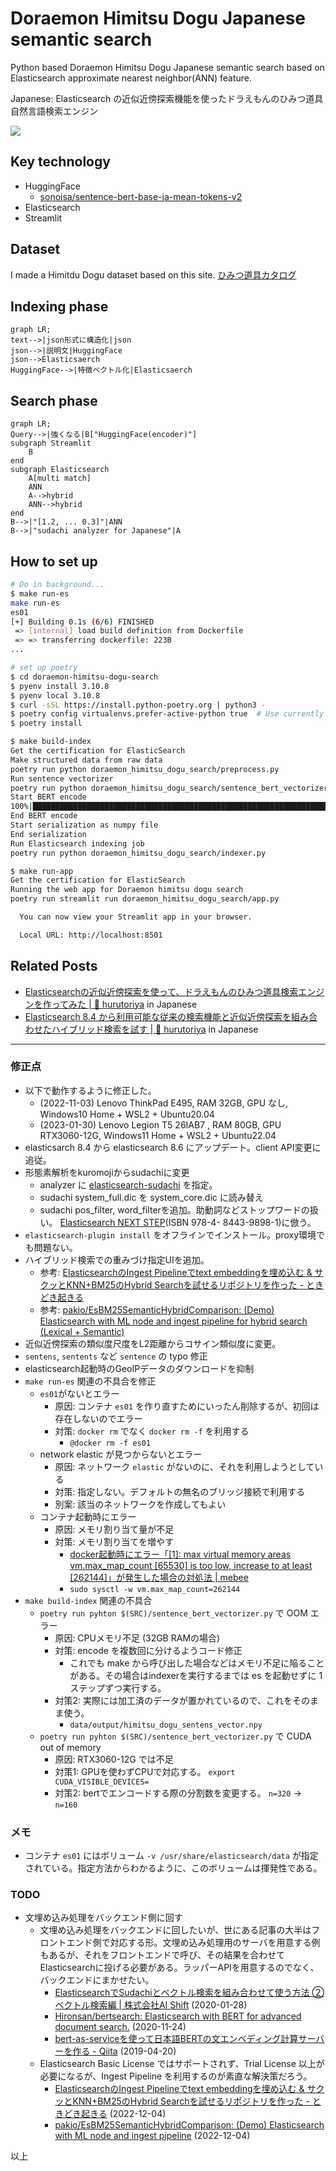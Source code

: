 # Doraemon Himitsu Dogu Japanese semantic search

Python based Doraemon Himitsu Dogu Japanese semantic search based on Elasticsearch approximate nearest neighbor(ANN) feature.

Japanese: Elasticsearch の近似近傍探索機能を使ったドラえもんのひみつ道具自然言語検索エンジン

![](./docs/demo_v1.gif)

## Key technology

- HuggingFace
  - [sonoisa/sentence-bert-base-ja-mean-tokens-v2](https://huggingface.co/sonoisa/sentence-bert-base-ja-mean-tokens-v2)
- Elasticsearch
- Streamlit

## Dataset

I made a Himitdu Dogu dataset based on this site.
[ひみつ道具カタログ](https://www.tv-asahi.co.jp/doraemon/tool/a.html)

## Indexing phase

```mermaid
graph LR;
text-->|json形式に構造化|json
json-->|説明文|HuggingFace
json-->Elasticsaerch
HuggingFace-->|特徴ベクトル化|Elasticsaerch
```

## Search phase

```mermaid
graph LR;
Query-->|強くなる|B["HuggingFace(encoder)"]
subgraph Streamlit
    B
end
subgraph Elasticsearch
    A[multi match]
    ANN
    A-->hybrid
    ANN-->hybrid
end
B-->|"[1.2, ... 0.3]"|ANN
B-->|"sudachi analyzer for Japanese"|A
```

## How to set up

```bash
# Do in background...
$ make run-es
make run-es
es01
[+] Building 0.1s (6/6) FINISHED
 => [internal] load build definition from Dockerfile                                                                                                                           0.0s
 => => transferring dockerfile: 223B
...

# set up poetry
$ cd doraemon-himitsu-dogu-search
$ pyenv install 3.10.8
$ pyenv local 3.10.8
$ curl -sSL https://install.python-poetry.org | python3 -
$ poetry config virtualenvs.prefer-active-python true  # Use currently activated Python version to create a new virtual environment.  If set to false, Python version used during Poetry installation is used.
$ poetry install

$ make build-index
Get the certification for ElasticSearch
Make structured data from raw data
poetry run python doraemon_himitsu_dogu_search/preprocess.py
Run sentence vectorizer
poetry run python doraemon_himitsu_dogu_search/sentence_bert_vectorizer.py
Start BERT encode
100%|█████████████████████████████████████████████████████████████████████████████████████████████████████████████████████████████| 41/41 [03:02<00:00,  4.45s/it]
End BERT encode
Start serialization as numpy file
End serialization
Run Elasticsearch indexing job
poetry run python doraemon_himitsu_dogu_search/indexer.py

$ make run-app
Get the certification for ElasticSearch
Running the web app for Doraemon himitsu dogu search
poetry run streamlit run doraemon_himitsu_dogu_search/app.py

  You can now view your Streamlit app in your browser.

  Local URL: http://localhost:8501
```


## Related Posts

- [Elasticsearchの近似近傍探索を使って、ドラえもんのひみつ道具検索エンジンを作ってみた \| 🦅 hurutoriya](https://shunyaueta.com/posts/2022-10-23-2344/) in Japanese
- [Elasticsearch 8\.4 から利用可能な従来の検索機能と近似近傍探索を組み合わせたハイブリッド検索を試す \| 🦅 hurutoriya](https://shunyaueta.com/posts/2022-10-29-2337/) in Japanese

----

### 修正点

- 以下で動作するように修正した。
  - (2022-11-03) Lenovo ThinkPad E495, RAM 32GB, GPU なし, Windows10 Home + WSL2 + Ubuntu20.04
  - (2023-01-30) Lenovo Legion T5 26IAB7 , RAM 80GB, GPU RTX3060-12G, Windows11 Home + WSL2 + Ubuntu22.04
- elasticsarch 8.4 から elasticsearch 8.6 にアップデート。client API変更に追従。
- 形態素解析をkuromojiからsudachiに変更
  - analyzer に [elasticsearch-sudachi](https://github.com/WorksApplications/elasticsearch-sudachi) を指定。
  - sudachi system_full.dic を system_core.dic に読み替え
  - sudachi pos_filter, word_filterを追加。助動詞などストップワードの扱い。 [Elasticsearch NEXT STEP](https://news.nextpublishing.jp/news/detail/128/)(ISBN 978-4- 8443-9898-1)に倣う。
- `elasticsearch-plugin install` をオフラインでインストール。proxy環境でも問題ない。
- ハイブリッド検索での重みづけ指定UIを追加。
  - 参考: [ElasticsearchのIngest Pipelineでtext embeddingを埋め込む & サクッとKNN+BM25のHybrid Searchを試せるリポジトリを作った - ときどき起きる](https://hit-the-sack.hatenablog.com/entry/TestingHybridSearchWithElasticsearch)
  - 参考: [pakio/EsBM25SemanticHybridComparison: (Demo) Elasticsearch with ML node and ingest pipeline for hybrid search (Lexical + Semantic)](https://github.com/pakio/EsBM25SemanticHybridComparison)
- 近似近傍探索の類似度尺度をL2距離からコサイン類似度に変更。
- `sentens`, `sentents` など `sentence` の typo 修正
- elasticsearch起動時のGeoIPデータのダウンロードを抑制
- `make run-es` 関連の不具合を修正
  - `es01`がないとエラー
    - 原因: コンテナ `es01` を作り直すためにいったん削除するが、初回は存在しないのでエラー
    - 対策: `docker rm` でなく `docker rm -f` を利用する
      -  `@docker rm -f es01` 
  - network elastic が見つからないとエラー
    - 原因: ネットワーク `elastic` がないのに、それを利用しようとしている
    - 対策: 指定しない。デフォルトの無名のブリッジ接続で利用する
    - 別案: 該当のネットワークを作成してもよい
  - コンテナ起動時にエラー
    - 原因: メモリ割り当て量が不足
    - 対策: メモリ割り当てを増やす
      - [docker起動時にエラー「[1]: max virtual memory areas vm.max_map_count [65530] is too low, increase to at least [262144]」が発生した場合の対処法 | mebee](https://mebee.info/2020/04/13/post-9135/)
      - `sudo sysctl -w vm.max_map_count=262144`
- `make build-index` 関連の不具合
  - `poetry run pyhton $(SRC)/sentence_bert_vectorizer.py` で OOM エラー
    - 原因: CPUメモリ不足 (32GB RAMの場合)
    - 対策: encode を複数回に分けるようコード修正
      - これでも make から呼び出した場合などはメモリ不足に陥ることがある。その場合はindexerを実行するまでは es を起動せずに 1ステップずつ実行する。
    - 対策2: 実際には加工済のデータが置かれているので、これをそのまま使う。
      - `data/output/himitsu_dogu_sentens_vector.npy` 
  - `poetry run pyhton $(SRC)/sentence_bert_vectorizer.py` で CUDA out of memory
    - 原因: RTX3060-12G では不足
    - 対策1: GPUを使わずCPUで対応する。 `export CUDA_VISIBLE_DEVICES=`
    - 対策2: bertでエンコードする際の分割数を変更する。 `n=320` -> `n=160`

### メモ

- コンテナ `es01` にはボリューム `-v /usr/share/elasticsearch/data` が指定されている。指定方法からわかるように、このボリュームは揮発性である。

### TODO

- 文埋め込み処理をバックエンド側に回す
  - 文埋め込み処理をバックエンドに回したいが、世にある記事の大半はフロントエンド側で対応する形。文埋め込み処理用のサーバを用意する例もあるが、それをフロントエンドで呼び、その結果を合わせてElasticsearchに投げる必要がある。ラッパーAPIを用意するのでなく、バックエンドにまかせたい。
    - [ElasticsearchでSudachiとベクトル検索を組み合わせて使う方法 ②ベクトル検索編 | 株式会社AI Shift](https://www.ai-shift.co.jp/techblog/460) (2020-01-28)
    - [Hironsan/bertsearch: Elasticsearch with BERT for advanced document search.](https://github.com/Hironsan/bertsearch) (2020-11-24)
    - [bert-as-serviceを使って日本語BERTの文エンベディング計算サーバーを作る - Qiita](https://qiita.com/shimaokasonse/items/97d971cd4a65eee43735) (2019-04-20)
  - Elasticsearch Basic License ではサポートされず、Trial License 以上が必要になるが、Ingest Pipeline を利用するのが素直な解決策だろう。 
    - [ElasticsearchのIngest Pipelineでtext embeddingを埋め込む & サクッとKNN+BM25のHybrid Searchを試せるリポジトリを作った - ときどき起きる](https://hit-the-sack.hatenablog.com/entry/TestingHybridSearchWithElasticsearch) (2022-12-04)
    - [pakio/EsBM25SemanticHybridComparison: (Demo) Elasticsearch with ML node and ingest pipeline](https://github.com/pakio/EsBM25SemanticHybridComparison) (2022-12-04)

以上
